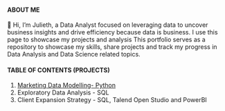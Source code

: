 #### ABOUT ME
🥂 Hi, I’m Julieth, a Data Analyst focused on leveraging data to uncover business insights and drive efficiency because data is business. I use this page to showcase my projects and analysis
This portfolio serves as a repository to showcase my skills, share projects and track my progress in Data Analysis and Data Science related topics.

#### TABLE OF CONTENTS (PROJECTS)
1. [Marketing Data Modelling- Python](https://github.com/JuliethAgbo/Marketing-Data-Analytics)
2. Exploratory Data Analysis - SQL
3. Client Expansion Strategy - SQL, Talend Open Studio and PowerBI
